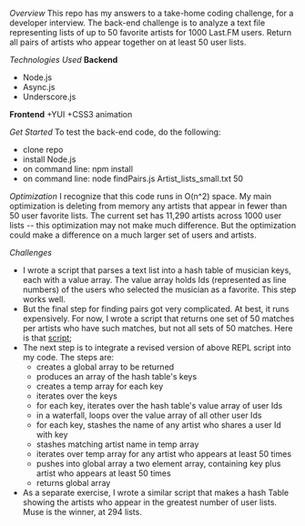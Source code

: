 *Overview*
This repo has my answers to a take-home coding challenge, for a developer interview. The back-end challenge is to analyze a text file representing lists of up to 50 favorite artists for 1000 Last.FM users. Return all pairs of artists who appear together on at least 50 user lists. 

*Technologies Used*
**Backend** 
+ Node.js
+ Async.js
+ Underscore.js

**Frontend**
+YUI
+CSS3 animation

*Get Started*
To test the back-end code, do the following:

+ clone repo
+ install Node.js
+ on command line: npm install
+ on command line: node findPairs.js Artist_lists_small.txt 50


*Optimization* 
I recognize that this code runs in O(n^2) space. My main optimization is deleting from memory any artists that appear in fewer than 50 user favorite lists. The current set has 11,290 artists across 1000 user lists -- this optimization may not make much difference. But the optimization could make a difference on a much larger set of users and artists. 

*Challenges*
+ I wrote a script that parses a text list into a hash table of musician keys, each with a value array.  The value array holds Ids (represented as line numbers) of the users who selected the musician as a favorite. This step works well. 
+ But the final step for finding pairs got very complicated. At best, it runs expensively.  For now, I wrote a script that returns one set of 50 matches per artists who have such matches, but not all sets of 50 matches. Here is that [script](http://repl.it/1ql/3); 
+ The next step is to integrate a revised version of above REPL script into my code. The steps are:
    + creates a global array to be returned
    + produces an array of the hash table's keys
    + creates a temp array for each key
    + iterates over the keys
    + for each key, iterates over the hash table's value array of user Ids
    + in a waterfall, loops over the value array of all other user Ids
    + for each key, stashes the name of any artist who shares a user Id with key
    + stashes matching artist name in temp array
    + iterates over temp array for any artist who appears at least 50 times
    + pushes into global array a two element array, containing key plus artist who appears at least 50 times
    + returns global array
+ As a separate exercise, I wrote a similar script that makes a hash Table showing the artists who appear in the greatest number of user lists. Muse is the winner, at 294 lists. 
